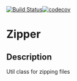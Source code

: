 [![Build Status](https://travis-ci.org/TheDioniz/Zipper.svg?branch=master)](https://travis-ci.org/TheDioniz/Zipper)[![codecov](https://codecov.io/gh/TheDioniz/Zipper/branch/master/graph/badge.svg)](https://codecov.io/gh/TheDioniz/Zipper)

# Zipper

## Description

Util class for zipping files
